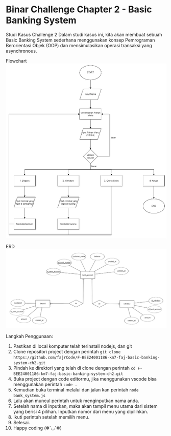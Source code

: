 # Binar Challenge Chapter 2 - Basic Banking System

Studi Kasus Challenge 2
Dalam studi kasus ini, kita akan membuat sebuah Basic Banking System sederhana menggunakan konsep Pemrograman Berorientasi Objek (OOP) dan mensimulasikan operasi transaksi yang asynchronous.

Flowchart
![Flowchart Bank System](flowchart.webp)

ERD
![ERD Bank System](erd_banksystem.png)

Langkah Penggunaan:
1. Pastikan di local komputer telah terinstall nodejs, dan git
2. Clone repositori project dengan perintah ```git clone https://github.com/fajrCode/F-BEE24001186-km7-faj-basic-banking-system-ch2.git```
3. Pindah ke direktori yang telah di clone dengan perintah ```cd F-BEE24001186-km7-faj-basic-banking-system-ch2.git```
4. Buka project dengan code editormu, jika menggunakan vscode bisa menggunakan perintah ```code .```
5. Kemudian buka terminal melalui dan jalan kan perintah ```node bank_system.js```
6. Lalu akan muncul perintah untuk menginputkan nama anda.
7. Setelah nama di inputkan, maka akan tampil menu utama dari sistem yang berisi 4 pilihan. Inputkan nomor dari menu yang dipilihkan.
8. Ikuti perintah setelah memilih menu.
7. Selesai.
8. Happy coding (❁´◡`❁)